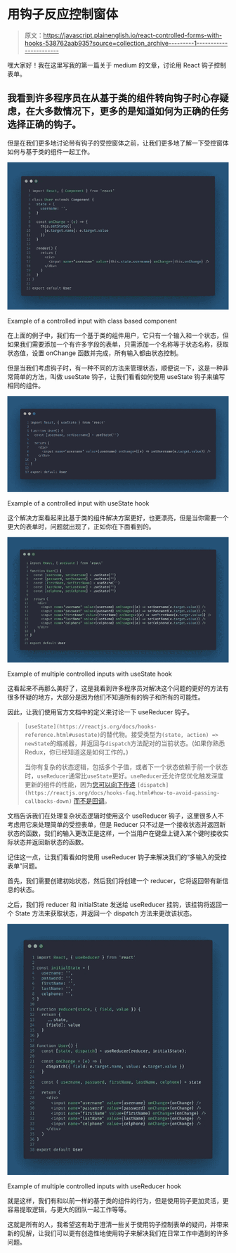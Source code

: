 # 用钩子反应控制窗体

> 原文：<https://javascript.plainenglish.io/react-controlled-forms-with-hooks-538762aab935?source=collection_archive---------1----------------------->

嘿大家好！我在这里写我的第一篇关于 medium 的文章，讨论用 React 钩子控制表单。

## 我看到许多程序员在从基于类的组件转向钩子时心存疑虑，在大多数情况下，更多的是知道如何为正确的任务选择正确的钩子。

但是在我们更多地讨论带有钩子的受控窗体之前，让我们更多地了解一下受控窗体如何与基于类的组件一起工作。

![](img/35a2f8ee46651fe76887329637491d1f.png)

Example of a controlled input with class based component

在上面的例子中，我们有一个基于类的组件用户，它只有一个输入和一个状态，但如果我们需要添加一个有许多字段的表单，只需添加一个名称等于状态名称，获取状态值，设置 onChange 函数并完成，所有输入都由状态控制。

但是当我们考虑钩子时，有一种不同的方法来管理状态，顺便说一下，这是一种非常简单的方法，叫做 useState 钩子，让我们看看如何使用 useState 钩子来编写相同的组件。

![](img/c9ce76a013bc0c76ecf5d9cb772aa80b.png)

Example of a controlled input with useState hook

这个解决方案看起来比基于类的组件解决方案更好，也更漂亮，但是当你需要一个更大的表单时，问题就出现了，正如你在下面看到的。

![](img/fea7dc4750295239de8511c78cf2f2ff.png)

Example of multiple controlled inputs with useState hook

这看起来不再那么美好了，这是我看到许多程序员对解决这个问题的更好的方法有很多怀疑的地方，大部分是因为他们不知道所有的钩子和所有的可能性。

因此，让我们使用官方文档中的定义来讨论一下 useReducer 钩子。

> `[useState](https://reactjs.org/docs/hooks-reference.html#usestate)`的替代物。接受类型为`(state, action) => newState`的缩减器，并返回与`dispatch`方法配对的当前状态。(如果你熟悉 Redux，你已经知道这是如何工作的。)
> 
> 当你有复杂的状态逻辑，包括多个子值，或者下一个状态依赖于前一个状态时，`useReducer`通常比`useState`更好。`useReducer`还允许您优化触发深度更新的组件的性能，因为[您可以向下传递](https://reactjs.org/docs/hooks-faq.html#how-to-avoid-passing-callbacks-down) `[dispatch](https://reactjs.org/docs/hooks-faq.html#how-to-avoid-passing-callbacks-down)` [而不是回调](https://reactjs.org/docs/hooks-faq.html#how-to-avoid-passing-callbacks-down)。

文档告诉我们在处理复杂状态逻辑时使用这个 useReducer 钩子，这里很多人不考虑用它来处理简单的受控表单，但是 Reducer 只不过是一个接收状态并返回新状态的函数，我们的输入更改正是这样，一个当用户在键盘上键入某个键时接收实际状态并返回新状态的函数。

记住这一点，让我们看看如何使用 useReducer 钩子来解决我们的“多输入的受控表单”问题。

首先，我们需要创建初始状态，然后我们将创建一个 reducer，它将返回带有新信息的状态。

之后，我们将 reducer 和 initialState 发送给 useReducer 挂钩，该挂钩将返回一个 State 方法来获取状态，并返回一个 dispatch 方法来更改该状态。

![](img/8c948d2245bbf9dcdaefdbcf2a95d6c6.png)

Example of multiple controlled inputs with useReducer hook

就是这样，我们有和以前一样的基于类的组件的行为，但是使用钩子更加灵活，更容易提取逻辑，与更大的团队一起工作等等。

这就是所有的人，我希望这有助于澄清一些关于使用钩子控制表单的疑问，并带来新的见解，让我们可以更有创造性地使用钩子来解决我们在日常工作中遇到的许多问题。